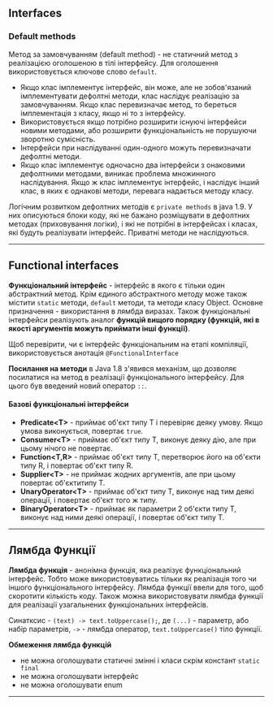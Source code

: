 ## Interfaces
### Default methods
Метод за замовчуванням (default method) - не статичний метод з реалізацією оголошеною в тілі інтерфейсу. Для оголошення використовується ключове слово `default`. 
* Якщо клас імплементує інтерфейс, він може, але не зобов'язаний імплементувати дефолтні методи, клас наслідує реалізацію за замовчуванням. Якщо клас перевизначає метод, то береться імплементація з класу, якщо ні то з інтерфейсу.
* Використовується якщо потрібно розширити існуючі інтерфейси новими методами, або розширити функціональність не порушуючи зворотню сумісність.
* Інтерфейси при наслідуванні один-одного можуть перевизначати дефолтні методи.
* Якщо клас імплементує одночасно два інтерфейси з онаковими дефолтними методами, виникає проблема множинного наслідування. Якщо ж клас імплементує інтерфейс, і наслідує інший клас, в яких є однакові методи, перевага надається методу класу.

Логічним розвитком дефолтних методів є `private methods` в java 1.9. У них описуються блоки коду, які не бажано розміщувати в дефолтних методах (приховування логіки), і які не потрібні в інтерфейсах і класах, які будуть реалізувати інтерфейс. Приватні методи не наслідуються.

---
## Functional interfaces

**Функціональний інтерфейс** - інтерфейс в якого є тільки один абстрактний метод. Крім єдиного абстрактного методу може також містити `static` методи, `default` методи, та методи класу Object. Основне призначення - використання в лямбда виразах. Також функціональні інтерфейси реалізують аналог **функцій вищого порядку (функцій, які в якості аргументів можуть приймати інші функції)**.

Щоб перевірити, чи є інтерфейс функціональним на етапі компіляції, використовується анотація `@FunctionalInterface`

**Посилання на методи**  в Java 1.8 з'явився механізм, що дозволяє посилатися на метод в реалізації функціонального інтерфейсу. Для цього був введений новий оператор `::`.

#### Базові функціональні інтерфейси
* **Predicate\<T>** - приймає об'єкт типу Т і перевіряє деяку умову. Якщо умова виконується, повертає `true`.
* **Consumer\<T>** - приймає об'єкт типу Т, виконує деяку дію, але при цьому нічого не повертає.
* **Function\<T,R>** - приймає об'єкт типу Т, перетворює його на об'єкти типу R, і повертає об'єкт типу R.
* **Supplier\<T>** - не приймає жодних аргументів, але при цьому повертає об'єктитипу Т.
* **UnaryOperator\<T>** - приймає об'єкт типу Т, виконує над тим деякі операції, і повертає об'єкт того ж типу.
* **BinaryOperator\<T>** - приймає як параметри 2 об'єкти типу Т, виконує над ними деякі операції, і повертає об'єкт типу Т.
---

## Лямбда Функції
**Лямбда функція** - анонімна функція, яка реалізує функціональний інтерфейс. Тобто може використовуватись тільки як реалізація того чи іншого функціонального інтерфейсу. Лямбда функції ввели для того, щоб скоротити кількість коду. Також можна використовувати лямбда функції для реалізації узагальнених функціональних інтерфейсів.

Синатксис - `(text) -> text.toUppercase();`, де `(...)` - параметр, або набір параметрів,  `->` - лямбда оператор, `text.toUppercase()` тіло функції.

**Обмеження лямбда функцій**
* не можна оголошувати статичні змінні і класи скрім констант `static final`
* не можна оголошувати інтерфейс
* не можна оголошувати enum



---



